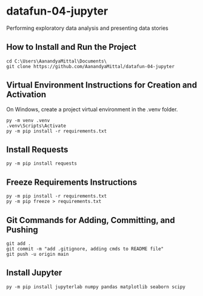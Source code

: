 # datafun-04-jupyter
Performing exploratory data analysis and presenting data stories

## How to Install and Run the Project

```shell
cd C:\Users\AanandyaMittal\Documents\
git clone https://github.com/AanandyaMittal/datafun-04-jupyter
```

## Virtual Environment Instructions for Creation and Activation

On Windows, create a project virtual environment in the .venv folder. 

```shell
py -m venv .venv
.venv\Scripts\Activate
py -m pip install -r requirements.txt
```

## Install Requests

```shell
py -m pip install requests
```

## Freeze Requirements Instructions

```shell
py -m pip install -r requirements.txt
py -m pip freeze > requirements.txt
```


## Git Commands for Adding, Committing, and Pushing

```shell
git add .
git commit -m "add .gitignore, adding cmds to README file"
git push -u origin main
```

## Install Jupyter

```shell
py -m pip install jupyterlab numpy pandas matplotlib seaborn scipy
```